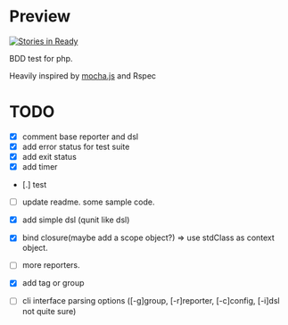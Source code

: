 # Preview
[![Stories in Ready](https://badge.waffle.io/v2e4lisp/preview.png?label=ready)](http://waffle.io/v2e4lisp/preview)

BDD test for php.

Heavily inspired by [mocha.js](http://visionmedia.github.io/mocha/)
and Rspec

# TODO
- [X] comment base reporter and dsl
- [X] add error status for test suite
- [X] add exit status
- [X] add timer
- [.] test
- [ ] update readme. some sample code.
- [X] add simple dsl (qunit like dsl)
- [X] bind closure(maybe add a scope object?) => use stdClass as context object.
- [ ] more reporters.
- [X] add tag or group
- [ ] cli interface parsing options ([-g]group, [-r]reporter, [-c]config, [-i]dsl not quite sure)


